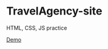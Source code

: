 # TravelAgency-site
HTML, CSS, JS practice

[Demo](https://mizonov-iv.github.io/TravelAgency-site/)
